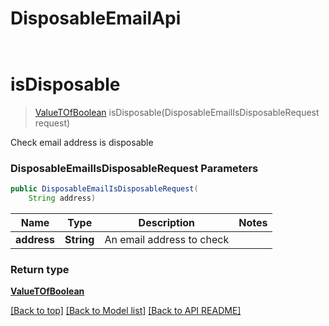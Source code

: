 # DisposableEmailApi

            ﻿
<a name="isDisposable"></a>
# **isDisposable**
> [ValueTOfBoolean](ValueTOfBoolean.md) isDisposable(DisposableEmailIsDisposableRequest request)

Check email address is disposable             

### **DisposableEmailIsDisposableRequest** Parameters
```java
public DisposableEmailIsDisposableRequest(
    String address)
```

Name | Type | Description | Notes
---- | ---- | ----------- | -----
 **address** | **String**| An email address to check |

### Return type

[**ValueTOfBoolean**](ValueTOfBoolean.md)

[[Back to top]](#) [[Back to Model list]](Models.md) [[Back to API README]](README.md)

